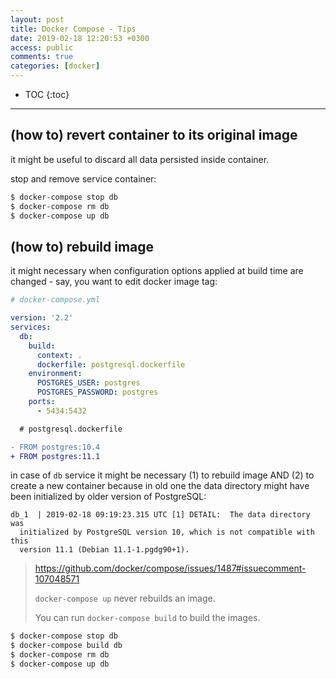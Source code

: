 ```yaml
---
layout: post
title: Docker Compose - Tips
date: 2019-02-18 12:20:53 +0300
access: public
comments: true
categories: [docker]
---
```


<!-- more -->

* TOC
{:toc}
<hr>

(how to) revert container to its original image
-----------------------------------------------

it might be useful to discard all data persisted inside container.

stop and remove service container:

```sh
$ docker-compose stop db
$ docker-compose rm db
$ docker-compose up db
```

(how to) rebuild image
----------------------

it might necessary when configuration options applied at build time are
changed - say, you want to edit docker image tag:

```yaml
# docker-compose.yml

version: '2.2'
services:
  db:
    build:
      context: .
      dockerfile: postgresql.dockerfile
    environment:
      POSTGRES_USER: postgres
      POSTGRES_PASSWORD: postgres
    ports:
      - 5434:5432
```

```diff
  # postgresql.dockerfile

- FROM postgres:10.4
+ FROM postgres:11.1
```

in case of `db` service it might be necessary (1) to rebuild image AND (2) to
create a new container because in old one the data directory might have been
initialized by older version of PostgreSQL:

```
db_1  | 2019-02-18 09:19:23.315 UTC [1] DETAIL:  The data directory was
  initialized by PostgreSQL version 10, which is not compatible with this
  version 11.1 (Debian 11.1-1.pgdg90+1).
```

> <https://github.com/docker/compose/issues/1487#issuecomment-107048571>
>
> `docker-compose up` never rebuilds an image.
>
> You can run `docker-compose build` to build the images.

```sh
$ docker-compose stop db
$ docker-compose build db
$ docker-compose rm db
$ docker-compose up db
```
